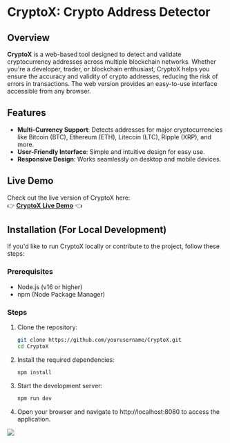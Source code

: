 # CryptoX: Crypto Address Detector

## Overview

**CryptoX** is a web-based tool designed to detect and validate cryptocurrency addresses across multiple blockchain networks. Whether you're a developer, trader, or blockchain enthusiast, CryptoX helps you ensure the accuracy and validity of crypto addresses, reducing the risk of errors in transactions. The web version provides an easy-to-use interface accessible from any browser.

## Features

- **Multi-Currency Support**: Detects addresses for major cryptocurrencies like Bitcoin (BTC), Ethereum (ETH), Litecoin (LTC), Ripple (XRP), and more.
- **User-Friendly Interface**: Simple and intuitive design for easy use.
- **Responsive Design**: Works seamlessly on desktop and mobile devices.

## Live Demo

Check out the live version of CryptoX here:  
👉 **[CryptoX Live Demo]([crypto-address-detector.vercel.app](https://crypto-address-detector.vercel.app/))** 👈

## Installation (For Local Development)

If you'd like to run CryptoX locally or contribute to the project, follow these steps:

### Prerequisites

- Node.js (v16 or higher)
- npm (Node Package Manager)

### Steps

1. Clone the repository:
   ```bash
   git clone https://github.com/yourusername/CryptoX.git
   cd CryptoX

2. Install the required dependencies:
   ```bash
   npm install

3. Start the development server:
   ```bash
   npm run dev

2. Open your browser and navigate to http://localhost:8080 to access the application.


<img src="./public/Screen.png" />
